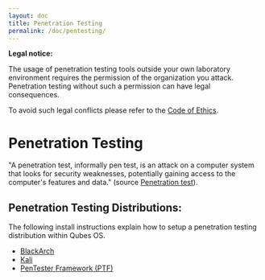 ```yaml
---
layout: doc
title: Penetration Testing
permalink: /doc/pentesting/
---
```


**Legal notice:**

The usage of penetration testing tools outside your own laboratory environment requires the permission of the organization you attack. Penetration testing without such a permission can have legal consequences.

To avoid such legal conflicts please refer to the [Code of Ethics](https://www.eccouncil.org/Support/code-of-ethics).

Penetration Testing
===================

"A penetration test, informally pen test, is an attack on a computer system that looks for security weaknesses, potentially gaining access to the computer's features and data." (source [Penetration test](https://en.wikipedia.org/wiki/Penetration_test)).

Penetration Testing Distributions:
----------------------------------

The following install instructions explain how to setup a penetration testing distribution within Qubes OS.  

- [BlackArch](/doc/blackarch/)
- [Kali](/doc/kali/)
- [PenTester Framework (PTF)](/doc/ptf/)
